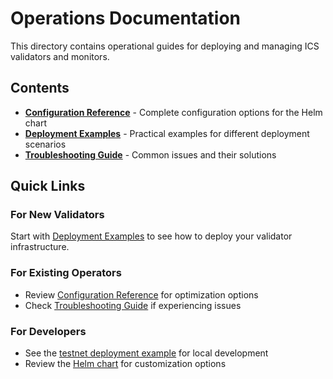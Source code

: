 # Operations Documentation

This directory contains operational guides for deploying and managing ICS validators and monitors.

## Contents

- [**Configuration Reference**](configuration.md) - Complete configuration options for the Helm chart
- [**Deployment Examples**](deployment-examples.md) - Practical examples for different deployment scenarios
- [**Troubleshooting Guide**](troubleshooting.md) - Common issues and their solutions

## Quick Links

### For New Validators
Start with [Deployment Examples](deployment-examples.md) to see how to deploy your validator infrastructure.

### For Existing Operators
- Review [Configuration Reference](configuration.md) for optimization options
- Check [Troubleshooting Guide](troubleshooting.md) if experiencing issues

### For Developers
- See the [testnet deployment example](deployment-examples.md#testnet-deployment) for local development
- Review the [Helm chart](../../helm/ics-validator/) for customization options